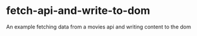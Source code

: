 # fetch-api-and-write-to-dom
An example fetching data from a movies api and writing content to the dom
